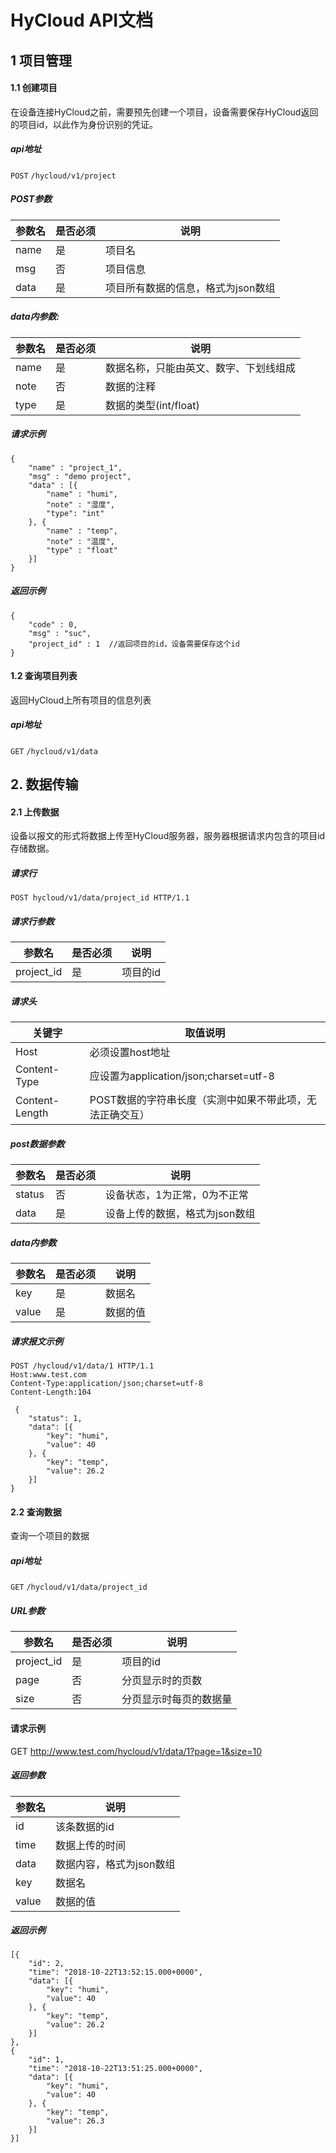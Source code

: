 # HyCloud API文档  
## 1 项目管理  
#### 1.1 创建项目  
在设备连接HyCloud之前，需要预先创建一个项目，设备需要保存HyCloud返回的项目id，以此作为身份识别的凭证。
##### api地址  
`POST` `/hycloud/v1/project`  
##### POST参数  

参数名 | 是否必须 | 说明
---|---|----
name | 是 | 项目名
msg | 否 | 项目信息 
data | 是 | 项目所有数据的信息，格式为json数组
##### data内参数:  
参数名 | 是否必须 | 说明
---|---|----
name | 是 | 数据名称，只能由英文、数字、下划线组成
note | 否 | 数据的注释
type | 是 | 数据的类型(int/float)

##### 请求示例  
```
{
	"name" : "project_1",
	"msg" : "demo project",
	"data" : [{
		"name" : "humi",
		"note" : "湿度",
		"type": "int"
	}, {
		"name" : "temp",
		"note" : "温度",
		"type" : "float"
	}]
}
```
##### 返回示例  
```
{
    "code" : 0,
    "msg" : "suc",
    "project_id" : 1  //返回项目的id，设备需要保存这个id
}
```  
#### 1.2 查询项目列表  
返回HyCloud上所有项目的信息列表  
##### api地址  
`GET` `/hycloud/v1/data`  

## 2. 数据传输  
#### 2.1 上传数据  
设备以报文的形式将数据上传至HyCloud服务器，服务器根据请求内包含的项目id存储数据。  
##### 请求行 
`POST hycloud/v1/data/project_id HTTP/1.1`  
##### 请求行参数  
参数名 | 是否必须 | 说明
---|---|----
project_id | 是 | 项目的id
##### 请求头
关键字 | 取值说明
---|--- 
Host | 必须设置host地址
Content-Type|应设置为application/json;charset=utf-8
Content-Length| POST数据的字符串长度（实测中如果不带此项，无法正确交互）
##### post数据参数  
参数名 | 是否必须 | 说明
---|---|----  
status | 否 | 设备状态，1为正常，0为不正常  
data | 是 | 设备上传的数据，格式为json数组  
##### data内参数
参数名 | 是否必须 | 说明
---|---|----  
key | 是 | 数据名
value | 是 | 数据的值
##### 请求报文示例
```
POST /hycloud/v1/data/1 HTTP/1.1
Host:www.test.com
Content-Type:application/json;charset=utf-8
Content-Length:104

 {
	"status": 1,
	"data": [{
		"key": "humi",
		"value": 40
	}, {
		"key": "temp",
		"value": 26.2
	}]
}
```
#### 2.2 查询数据  
查询一个项目的数据  
##### api地址  
`GET` `/hycloud/v1/data/project_id`  
##### URL参数  
参数名 | 是否必须 | 说明
---|---|----
project_id | 是 | 项目的id  
page | 否 | 分页显示时的页数
size | 否 | 分页显示时每页的数据量
#### 请求示例
GET http://www.test.com/hycloud/v1/data/1?page=1&size=10
##### 返回参数  
参数名 |  说明
---|----
id | 该条数据的id
time | 数据上传的时间
data | 数据内容，格式为json数组
key | 数据名
value | 数据的值
##### 返回示例  
```
[{
	"id": 2,
	"time": "2018-10-22T13:52:15.000+0000",
	"data": [{
		"key": "humi",
		"value": 40
	}, {
		"key": "temp",
		"value": 26.2
	}]
},
{
	"id": 1,
	"time": "2018-10-22T13:51:25.000+0000",
	"data": [{
		"key": "humi",
		"value": 40
	}, {
		"key": "temp",
		"value": 26.3
	}]
}]
```
